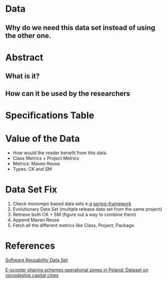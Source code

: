 # Data
## Why do we need this data set instead of using the other one.

# Abstract
## What is it?
## How can it be used by the researchers

# Specifications Table

# Value of the Data
- How would the reader benefit from this data.
- Class Metrics + Project Metrics
- Metrics: Maven Reuse
- Types: CK and SM


# Data Set Fix
1. Check monorepo based data sets e.g [spring-framework](https://github.com/spring-projects/spring-framework)
2. Evolutionary Data Set (multiple release data set from the same project)
3. Retrieve both CK + SM (figure out a way to combine them)
4. Append Maven Reuse
5. Fetch all the different metrics like Class, Project, Package.

# References
[Software Reusability Data Set](https://www.sciencedirect.com/science/article/pii/S235234091931042X)

[E-scooter sharing schemes operational zones in Poland: Dataset on voivodeship capital cities](https://www.sciencedirect.com/science/article/pii/S2352340920314426)
